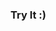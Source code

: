 <title>Calculator using HTML,CSS & JS</title>
<h3>Try It :)</h3>
<a href="https://saitejadasari-19.github.io/calculator-html-css-js/"></a>
